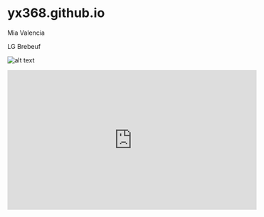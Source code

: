 # yx368.github.io
Mia Valencia

LG Brebeuf

![alt text](https://i.pinimg.com/736x/01/6e/fe/016efed4f256a8e0f3b747556a8abf96--darkness-falls-colour-black.jpg)


<iframe width="560" height="315" src="https://www.youtube.com/embed/G_rlCveelvM" title="YouTube video player" frameborder="0" allow="accelerometer; autoplay; clipboard-write; encrypted-media; gyroscope; picture-in-picture; web-share" allowfullscreen></iframe>
